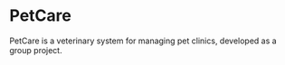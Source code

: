 
# PetCare
PetCare is a veterinary system for managing pet clinics, developed as a group project.









